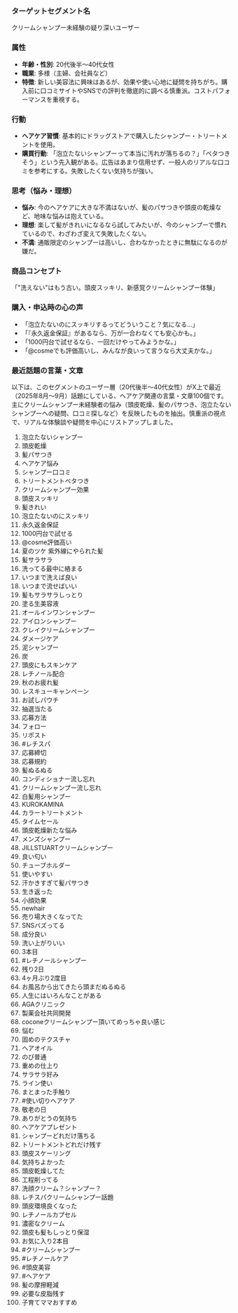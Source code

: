 ### ターゲットセグメント名
クリームシャンプー未経験の疑り深いユーザー

### 属性
- **年齢・性別**: 20代後半〜40代女性
- **職業**: 多様（主婦、会社員など）
- **特徴**: 新しい美容法に興味はあるが、効果や使い心地に疑問を持ちがち。購入前に口コミサイトやSNSでの評判を徹底的に調べる慎重派。コストパフォーマンスを重視する。

### 行動
- **ヘアケア習慣**: 基本的にドラッグストアで購入したシャンプー・トリートメントを使用。
- **購買行動**: 「泡立たないシャンプーって本当に汚れが落ちるの？」「ベタつきそう」という先入観がある。広告はあまり信用せず、一般人のリアルな口コミを参考にする。失敗したくない気持ちが強い。

### 思考（悩み・理想）
- **悩み**: 今のヘアケアに大きな不満はないが、髪のパサつきや頭皮の乾燥など、地味な悩みは抱えている。
- **理想**: 楽して髪がきれいになるなら試してみたいが、今のシャンプーで慣れているので、わざわざ変えて失敗したくない。
- **不満**: 通販限定のシャンプーは高いし、合わなかったときに無駄になるのが嫌だ。

### 商品コンセプト
「"洗えない"はもう古い。頭皮スッキリ、新感覚クリームシャンプー体験」

### 購入・申込時の心の声
- 「泡立たないのにスッキリするってどういうこと？気になる…」
- 「『永久返金保証』があるなら、万が一合わなくても安心かも。」
- 「1000円台で試せるなら、一回だけやってみようかな。」
- 「@cosmeでも評価高いし、みんなが良いって言うなら大丈夫かな。」


### 最近話題の言葉・文章
以下は、このセグメントのユーザー層（20代後半〜40代女性）がX上で最近（2025年8月〜9月）話題にしている、ヘアケア関連の言葉・文章100個です。主にクリームシャンプー未経験者の悩み（頭皮乾燥、髪のパサつき、泡立たないシャンプーへの疑問、口コミ探しなど）を反映したものを抽出。慎重派の視点で、リアルな体験談や疑問を中心にリストアップしました。

1. 泡立たないシャンプー
2. 頭皮乾燥
3. 髪パサつき
4. ヘアケア悩み
5. シャンプー口コミ
6. トリートメントベタつき
7. クリームシャンプー効果
8. 頭皮スッキリ
9. 髪きれい
10. 泡立たないのにスッキリ
11. 永久返金保証
12. 1000円台で試せる
13. @cosme評価高い
14. 夏のツケ 紫外線にやられた髪
15. 髪サラサラ
16. 洗ってる最中に絡まる
17. いつまで洗えば良い
18. いつまで流せばいい
19. 髪もサラサラしっとり
20. 塗る生美容液
21. オールインワンシャンプー
22. アイロンシャンプー
23. クレイクリームシャンプー
24. ダメージケア
25. 泥シャンプー
26. 炭
27. 頭皮にもスキンケア
28. レチノール配合
29. 秋のお疲れ髪
30. レスキューキャンペーン
31. お試しパウチ
32. 抽選当たる
33. 応募方法
34. フォロー
35. リポスト
36. #レチスパ
37. 応募締切
38. 応募規約
39. 髪ぬるぬる
40. コンディショナー流し忘れ
41. クリームシャンプー流し忘れ
42. 白髪用シャンプー
43. KUROKAMINA
44. カラートリートメント
45. タイムセール
46. 頭皮乾燥新たな悩み
47. メンズシャンプー
48. JILLSTUARTクリームシャンプー
49. 良い匂い
50. チューブホルダー
51. 使いやすい
52. 汗かきすぎて髪パサつき
53. 生き返った
54. 小顔効果
55. newhair
56. 売り場大きくなってた
57. SNSバズってる
58. 成分良い
59. 洗い上がりいい
60. 3本目
61. #レチノールシャンプー
62. 残り2日
63. 4ヶ月ぶり2度目
64. お風呂から出てきたら頭まだぬるぬる
65. 人生にはいろんなことがある
66. AGAクリニック
67. 製薬会社共同開発
68. coconeクリームシャンプー頂いてめっちゃ良い感じ
69. 悩む
70. 固めのテクスチャ
71. ヘアオイル
72. のび普通
73. 重めの仕上り
74. サラサラ好み
75. ライン使い
76. まとまった手触り
77. #使い切りヘアケア
78. 敬老の日
79. ありがとうの気持ち
80. ヘアケアプレゼント
81. シャンプーどれだけ落ちる
82. トリートメントどれだけ残す
83. 頭皮スケーリング
84. 気持ちよかった
85. 頭皮乾燥してた
86. 工程削ってる
87. 洗顔クリーム？シャンプー？
88. レチスパクリームシャンプー話題
89. 頭皮環境良くなった
90. レチノールカプセル
91. 濃密なクリーム
92. 頭皮も髪もしっとり保湿
93. お気に入り2本目
94. #クリームシャンプー
95. #レチノールケア
96. #頭皮美容
97. #ヘアケア
98. 髪の摩擦軽減
99. 必要な皮脂残す
100. 子育てママおすすめ